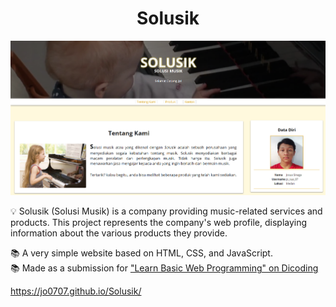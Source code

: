 <h1 align="center">Solusik</h1>

<img src="https://github.com/jo0707/Solusik/blob/master/solusik.png"/>

<br/>

💡 Solusik (Solusi Musik) is a company providing music-related services and products. This project represents the company's web profile, displaying information about the various products they provide.

📚 A very simple website based on HTML, CSS, and JavaScript.  
📚 Made as a submission for ["Learn Basic Web Programming" on Dicoding](https://www.dicoding.com/academies/123)  

https://jo0707.github.io/Solusik/
